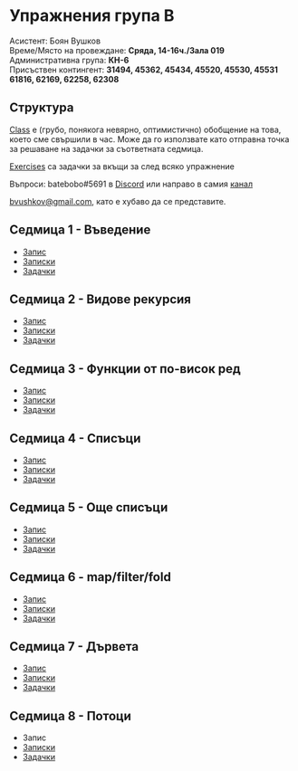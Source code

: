 # Упражнения група B

Асистент: Боян Вушков  
Време/Място на провеждане: **Сряда, 14-16ч./Зала 019**  
Административна група: **КН-6**  
Присъствен контингент: 
**31494, 45362, 45434, 45520, 45530, 45531
61816, 62169, 62258, 62308**


## Структура

[Class](./class) е (грубо, понякога невярно, оптимистично) обобщение на това, което сме свършили в час. Може да го използвате като отправна точка за решаване на задачки за съответната седмица.

[Exercises](./exercises) са задачки за вкъщи за след всяко упражнение

Въпроси:
batebobo#5691 в [Discord](https://discord.com/channels/624136666197655555/760890154075422770)
или направо в самия [канал](https://discord.com/channels/624136666197655555/760890154075422770)

bvushkov@gmail.com, като е хубаво да се представите.


## Седмица 1 - Въведение
* [Запис](https://drive.google.com/file/d/17ck7WplcWucz9-ymB_Z71JO1LHQSAWuJ/view?usp=sharing)
* [Записки](./class/01.introduction.md)
* [Задачки](./exercises/01.introduction)

## Седмица 2 - Видове рекурсия
* [Запис](https://drive.google.com/file/d/11cxYr1WUxoLe2e_jsC7mN0d0AjfCnYEs/view?usp=sharing)
* [Записки](./class/02.recursive-and-iterative-processes.md)
* [Задачки](./exercises/02.recursive-iterative-processes)

## Седмица 3 - Функции от по-висок ред
* [Запис](https://drive.google.com/file/d/1mmk2qRVnGdulMf9s3Zeig_BjRWNslzJg/view?usp=sharing)
* [Записки](./class/03.higher-order-functions.md)
* [Задачки](./exercises/03.higher-order-functions)

## Седмица 4 - Списъци
* [Запис](https://drive.google.com/file/d/1af5EdnTFKu5bqnvtuRI9kVkzZaF4X6Wu/view?usp=sharing)
* [Записки](./class/04.lists.md)
* [Задачки](./exercises/04.lists)

## Седмица 5 - Още списъци
* [Запис](https://drive.google.com/file/d/1yU5LHzbCIXXVG8SGSD3jLocceVAmNRZ8/view?usp=sharing)
* [Записки](./class/05.more-lists.md)
* [Задачки](./exercises/05.more-lists)

## Седмица 6 -  map/filter/fold
* [Запис](https://drive.google.com/file/d/1Ppw6ZVWjRbLev4_UdZcVLAmOBaTWlH-5/view?usp=sharing)
* [Записки](./class/06.map-filter-fold.md)
* [Задачки](./exercises/06.map-filter-fold)

## Седмица 7 - Дървета
* [Запис](https://drive.google.com/file/d/1g6ks7YprIN5NKHJS1HMy5U4TxNUKn4zw/view?usp=sharing)
* [Записки](./class/07.trees.rkt)
* [Задачки](./class/07.trees.rkt)

## Седмица 8 - Потоци
* Запис
* [Записки](./class/08.streams.rkt)
* [Задачки](./class/08.streams.rkt)
